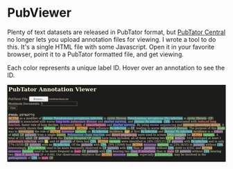 # PubViewer

Plenty of text datasets are released in PubTator format, but
[PubTator Central](https://www.ncbi.nlm.nih.gov/research/pubtator/index.html)
no longer lets you upload annotation files for viewing. I wrote a tool
to do this. It's a single HTML file with some Javascript. Open it in your
favorite browser, point it to a PubTator formatted file, and get viewing.

Each color represents a unique label ID. Hover over an annotation to see the ID.

![pubviewer screenshot](https://raw.githubusercontent.com/jvasilakes/pubviewer/master/pubviewer.png)

